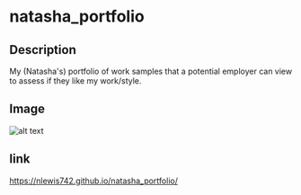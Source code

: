 # natasha_portfolio

## Description

My (Natasha's) portfolio of work samples that a potential employer can view to assess if they like my work/style.

## Image

![alt text](./assets/images/_C__Users_16127_bootcamp_myhomework_natasha_portfolio_index.html.png)

## link

https://nlewis742.github.io/natasha_portfolio/